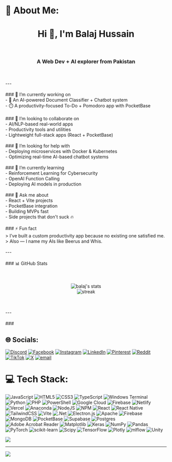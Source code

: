 # 💫 About Me:
<h1 align="center">Hi 👋, I'm Balaj Hussain</h1><br><h3 align="center">A Web Dev + AI explorer from Pakistan</h3><br><br>---<br><br>### 🔭 I’m currently working on<br>- 🧠 An AI-powered Document Classifier + Chatbot system<br>- ⏱️ A productivity-focused To-Do + Pomodoro app with PocketBase<br><br>### 👯 I’m looking to collaborate on<br>- AI/NLP-based real-world apps<br>- Productivity tools and utilities<br>- Lightweight full-stack apps (React + PocketBase)<br><br>### 🤝 I’m looking for help with<br>- Deploying microservices with Docker & Kubernetes<br>- Optimizing real-time AI-based chatbot systems<br><br>### 🌱 I’m currently learning<br>- Reinforcement Learning for Cybersecurity<br>- OpenAI Function Calling<br>- Deploying AI models in production<br><br>### 💬 Ask me about<br>- React + Vite projects<br>- PocketBase integration<br>- Building MVPs fast<br>- Side projects that don't suck 🔥<br><br>### ⚡ Fun fact<br>> I’ve built a custom productivity app because no existing one satisfied me.  <br>> Also — I name my AIs like Beerus and Whis.<br><br>---<br><br>### 📊 GitHub Stats<br><br><p align="center"><br>  <img src="https://github-readme-stats.vercel.app/api?username=Br7eleven&show_icons=true&theme=tokyonight" alt="balaj's stats" /><br>  <img src="https://github-readme-streak-stats.herokuapp.com/?user=Br7eleven&theme=tokyonight" alt="streak" /><br></p><br><br>---<br><br>### 


## 🌐 Socials:
[![Discord](https://img.shields.io/badge/Discord-%237289DA.svg?logo=discord&logoColor=white)](https://discord.gg/https://discord.gg/f3TEy8dF) [![Facebook](https://img.shields.io/badge/Facebook-%231877F2.svg?logo=Facebook&logoColor=white)](https://facebook.com/balajhussainn) [![Instagram](https://img.shields.io/badge/Instagram-%23E4405F.svg?logo=Instagram&logoColor=white)](https://instagram.com/balajhussainn) [![LinkedIn](https://img.shields.io/badge/LinkedIn-%230077B5.svg?logo=linkedin&logoColor=white)](https://linkedin.com/in/Br7eleven) [![Pinterest](https://img.shields.io/badge/Pinterest-%23E60023.svg?logo=Pinterest&logoColor=white)](https://pinterest.com/Br7eleven) [![Reddit](https://img.shields.io/badge/Reddit-%23FF4500.svg?logo=Reddit&logoColor=white)](https://reddit.com/user/balajhussain1122@gmail.com) [![TikTok](https://img.shields.io/badge/TikTok-%23000000.svg?logo=TikTok&logoColor=white)](https://tiktok.com/@@balajhussainn) [![X](https://img.shields.io/badge/X-black.svg?logo=X&logoColor=white)](https://x.com/BalajHussainn) [![email](https://img.shields.io/badge/Email-D14836?logo=gmail&logoColor=white)](mailto:balajhussain1122@gmail.com) 

# 💻 Tech Stack:
![JavaScript](https://img.shields.io/badge/javascript-%23323330.svg?style=for-the-badge&logo=javascript&logoColor=%23F7DF1E) ![HTML5](https://img.shields.io/badge/html5-%23E34F26.svg?style=for-the-badge&logo=html5&logoColor=white) ![CSS3](https://img.shields.io/badge/css3-%231572B6.svg?style=for-the-badge&logo=css3&logoColor=white) ![TypeScript](https://img.shields.io/badge/typescript-%23007ACC.svg?style=for-the-badge&logo=typescript&logoColor=white) ![Windows Terminal](https://img.shields.io/badge/Windows%20Terminal-%234D4D4D.svg?style=for-the-badge&logo=windows-terminal&logoColor=white) ![Python](https://img.shields.io/badge/python-3670A0?style=for-the-badge&logo=python&logoColor=ffdd54) ![PHP](https://img.shields.io/badge/php-%23777BB4.svg?style=for-the-badge&logo=php&logoColor=white) ![PowerShell](https://img.shields.io/badge/PowerShell-%235391FE.svg?style=for-the-badge&logo=powershell&logoColor=white) ![Google Cloud](https://img.shields.io/badge/GoogleCloud-%234285F4.svg?style=for-the-badge&logo=google-cloud&logoColor=white) ![Firebase](https://img.shields.io/badge/firebase-%23039BE5.svg?style=for-the-badge&logo=firebase) ![Netlify](https://img.shields.io/badge/netlify-%23000000.svg?style=for-the-badge&logo=netlify&logoColor=#00C7B7) ![Vercel](https://img.shields.io/badge/vercel-%23000000.svg?style=for-the-badge&logo=vercel&logoColor=white) ![Anaconda](https://img.shields.io/badge/Anaconda-%2344A833.svg?style=for-the-badge&logo=anaconda&logoColor=white) ![NodeJS](https://img.shields.io/badge/node.js-6DA55F?style=for-the-badge&logo=node.js&logoColor=white) ![NPM](https://img.shields.io/badge/NPM-%23CB3837.svg?style=for-the-badge&logo=npm&logoColor=white) ![React](https://img.shields.io/badge/react-%2320232a.svg?style=for-the-badge&logo=react&logoColor=%2361DAFB) ![React Native](https://img.shields.io/badge/react_native-%2320232a.svg?style=for-the-badge&logo=react&logoColor=%2361DAFB) ![TailwindCSS](https://img.shields.io/badge/tailwindcss-%2338B2AC.svg?style=for-the-badge&logo=tailwind-css&logoColor=white) ![Vite](https://img.shields.io/badge/vite-%23646CFF.svg?style=for-the-badge&logo=vite&logoColor=white) ![.Net](https://img.shields.io/badge/.NET-5C2D91?style=for-the-badge&logo=.net&logoColor=white) ![Electron.js](https://img.shields.io/badge/Electron-191970?style=for-the-badge&logo=Electron&logoColor=white) ![Apache](https://img.shields.io/badge/apache-%23D42029.svg?style=for-the-badge&logo=apache&logoColor=white) ![Firebase](https://img.shields.io/badge/firebase-a08021?style=for-the-badge&logo=firebase&logoColor=ffcd34) ![MongoDB](https://img.shields.io/badge/MongoDB-%234ea94b.svg?style=for-the-badge&logo=mongodb&logoColor=white) ![PocketBase](https://img.shields.io/badge/pocketbase-%23b8dbe4.svg?style=for-the-badge&logo=Pocketbase&logoColor=black) ![Supabase](https://img.shields.io/badge/Supabase-3ECF8E?style=for-the-badge&logo=supabase&logoColor=white) ![Postgres](https://img.shields.io/badge/postgres-%23316192.svg?style=for-the-badge&logo=postgresql&logoColor=white) ![Adobe Acrobat Reader](https://img.shields.io/badge/Adobe%20Acrobat%20Reader-EC1C24.svg?style=for-the-badge&logo=Adobe%20Acrobat%20Reader&logoColor=white) ![Matplotlib](https://img.shields.io/badge/Matplotlib-%23ffffff.svg?style=for-the-badge&logo=Matplotlib&logoColor=black) ![Keras](https://img.shields.io/badge/Keras-%23D00000.svg?style=for-the-badge&logo=Keras&logoColor=white) ![NumPy](https://img.shields.io/badge/numpy-%23013243.svg?style=for-the-badge&logo=numpy&logoColor=white) ![Pandas](https://img.shields.io/badge/pandas-%23150458.svg?style=for-the-badge&logo=pandas&logoColor=white) ![PyTorch](https://img.shields.io/badge/PyTorch-%23EE4C2C.svg?style=for-the-badge&logo=PyTorch&logoColor=white) ![scikit-learn](https://img.shields.io/badge/scikit--learn-%23F7931E.svg?style=for-the-badge&logo=scikit-learn&logoColor=white) ![Scipy](https://img.shields.io/badge/SciPy-%230C55A5.svg?style=for-the-badge&logo=scipy&logoColor=%white) ![TensorFlow](https://img.shields.io/badge/TensorFlow-%23FF6F00.svg?style=for-the-badge&logo=TensorFlow&logoColor=white) ![Plotly](https://img.shields.io/badge/Plotly-%233F4F75.svg?style=for-the-badge&logo=plotly&logoColor=white) ![mlflow](https://img.shields.io/badge/mlflow-%23d9ead3.svg?style=for-the-badge&logo=numpy&logoColor=blue) ![Unity](https://img.shields.io/badge/unity-%23000000.svg?style=for-the-badge&logo=unity&logoColor=white)


![](https://github-readme-stats.vercel.app/api/top-langs/?username=Br7eleven&theme=dark&hide_border=false&include_all_commits=false&count_private=true&layout=compact)

---
[![](https://visitcount.itsvg.in/api?id=Br7eleven&icon=0&color=0)](https://visitcount.itsvg.in)

<!-- Proudly created with GPRM ( https://gprm.itsvg.in ) -->
